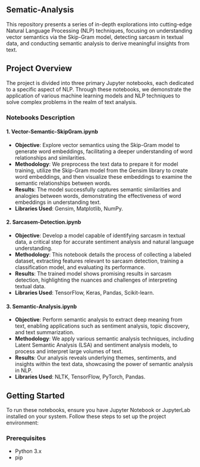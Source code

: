 ## Sematic-Analysis

This repository presents a series of in-depth explorations into cutting-edge Natural Language Processing (NLP) techniques, focusing on understanding vector semantics via the Skip-Gram model, detecting sarcasm in textual data, and conducting semantic analysis to derive meaningful insights from text.

## Project Overview

The project is divided into three primary Jupyter notebooks, each dedicated to a specific aspect of NLP. Through these notebooks, we demonstrate the application of various machine learning models and NLP techniques to solve complex problems in the realm of text analysis.

### Notebooks Description

#### 1. Vector-Semantic-SkipGram.ipynb

- **Objective**: Explore vector semantics using the Skip-Gram model to generate word embeddings, facilitating a deeper understanding of word relationships and similarities.
- **Methodology**: We preprocess the text data to prepare it for model training, utilize the Skip-Gram model from the Gensim library to create word embeddings, and then visualize these embeddings to examine the semantic relationships between words.
- **Results**: The model successfully captures semantic similarities and analogies between words, demonstrating the effectiveness of word embeddings in understanding text.
- **Libraries Used**: Gensim, Matplotlib, NumPy.

#### 2. Sarcasem-Detection.ipynb

- **Objective**: Develop a model capable of identifying sarcasm in textual data, a critical step for accurate sentiment analysis and natural language understanding.
- **Methodology**: This notebook details the process of collecting a labeled dataset, extracting features relevant to sarcasm detection, training a classification model, and evaluating its performance.
- **Results**: The trained model shows promising results in sarcasm detection, highlighting the nuances and challenges of interpreting textual data.
- **Libraries Used**: TensorFlow, Keras, Pandas, Scikit-learn.

#### 3. Semantic-Analysis.ipynb

- **Objective**: Perform semantic analysis to extract deep meaning from text, enabling applications such as sentiment analysis, topic discovery, and text summarization.
- **Methodology**: We apply various semantic analysis techniques, including Latent Semantic Analysis (LSA) and sentiment analysis models, to process and interpret large volumes of text.
- **Results**: Our analysis reveals underlying themes, sentiments, and insights within the text data, showcasing the power of semantic analysis in NLP.
- **Libraries Used**: NLTK, TensorFlow, PyTorch, Pandas.

## Getting Started

To run these notebooks, ensure you have Jupyter Notebook or JupyterLab installed on your system. Follow these steps to set up the project environment:

### Prerequisites

- Python 3.x
- pip
